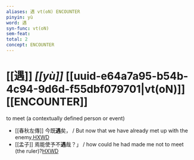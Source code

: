 ```yaml
---
aliases: 遇 vt(oN) ENCOUNTER
pinyin: yù
word: 遇
syn-func: vt(oN)
sem-feat: 
total: 2
concept: ENCOUNTER 
---
```

# [[遇]] *[[yù]]*  [[uuid-e64a7a95-b54b-4c94-9d6d-f55dbf079701|vt(oN)]] [[ENCOUNTER]]
to meet (a contextually defined person or event)
 - [[春秋左傳]] 今既**遇**矣， / But now that we have already met up with the enemy,[HXWD](https://hxwd.org/textview.html?location=KR1e0001_tls_008-28a.12)
 - [[孟子]] 焉能使予不**遇**哉？」 / how could he had made me not to meet (the ruler)?[HXWD](https://hxwd.org/textview.html?location=KR1h0001_tls_002-78a.9)